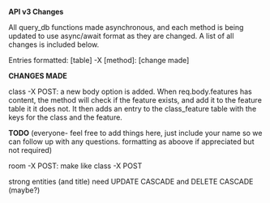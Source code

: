 **API v3 Changes**

All query_db functions made asynchronous, and each method is being updated to use async/await format as they are changed. A list of all changes is included below.

Entries formatted: [table] -X [method]: [change made]

**CHANGES MADE**

class -X POST: a new body option is added. When req.body.features has content, the method will check if the feature exists, and add it to the feature table it it does not. It then adds an entry to the class_feature table with the keys for the class and the feature.


**TODO** (everyone- feel free to add things here, just include your name so we can follow up with any questions. formatting as aboove if appreciated but not required)

room -X POST: make like class -X POST

strong entities (and title) need UPDATE CASCADE and DELETE CASCADE (maybe?)


